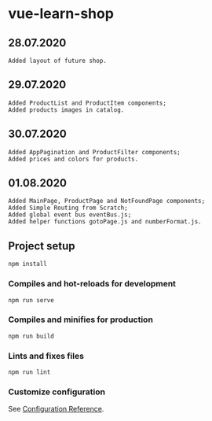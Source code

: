 # vue-learn-shop

## 28.07.2020
```
Added layout of future shop.
```

## 29.07.2020
```
Added ProductList and ProductItem components;
Added products images in catalog.
```

## 30.07.2020
```
Added AppPagination and ProductFilter components;
Added prices and colors for products.
```

## 01.08.2020
```
Added MainPage, ProductPage and NotFoundPage components;
Added Simple Routing from Scratch;
Added global event bus eventBus.js;
Added helper functions gotoPage.js and numberFormat.js.
```



## Project setup
```
npm install
```

### Compiles and hot-reloads for development
```
npm run serve
```

### Compiles and minifies for production
```
npm run build
```

### Lints and fixes files
```
npm run lint
```

### Customize configuration
See [Configuration Reference](https://cli.vuejs.org/config/).
